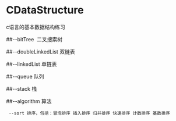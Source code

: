 # CDataStructure
c语言的基本数据结构练习

##--bitTree  二叉搜索树

##--doubleLinkedList 双链表

##--linkedList 单链表

##--queue 队列

##--stack 栈

##--algorithm 算法
     
     --sort 排序，包括：冒泡排序 插入排序 归并排序 快速排序 计数排序 基数排序

